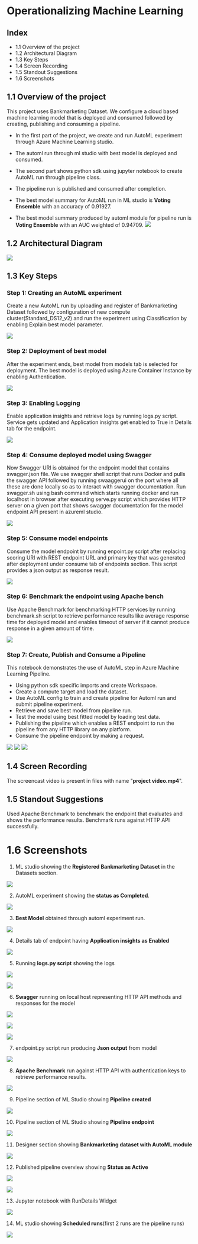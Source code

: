# Operationalizing Machine Learning

## Index
* 1.1 Overview of the project
* 1.2 Architectural Diagram
* 1.3 Key Steps
* 1.4 Screen Recording
* 1.5 Standout Suggestions
* 1.6 Screenshots

## 1.1 Overview of the project
This project uses Bankmarketing Dataset. We configure a cloud based machine learning model that is deployed and consumed followed by creating, publishing and consuming a pipeline.

* In the first part of the project, we create and run AutoML experiment through Azure Machine Learning studio.
* The automl run through ml studio with best model is deployed and consumed.
* The second part shows python sdk using jupyter notebook to create AutoML run through pipeline class.
* The pipeline run is published and consumed after completion.

* The best model summary for AutoML run in ML studio is **Voting Ensemble** with an accuracy of 0.91927.
* The best model summary produced by automl module for pipeline run is **Voting Ensemble** with an AUC weighted of 0.94709.
![](images/screenshot21.png)


## 1.2 Architectural Diagram
![](images/flowchart.png)

## 1.3 Key Steps

### Step 1: Creating an AutoML experiment
Create a new AutoML run by uploading and register of Bankmarketing Dataset followed by configuration of new compute cluster(Standard_DS12_v2) and run the experiment using Classification by enabling Explain best model parameter.

![](images/screenshot19.png)

### Step 2: Deployment of best model
After the experiment ends, best model from models tab is selected for deployment. The best model is deployed using Azure Container Instance by enabling Authentication.

![](images/screenshot3.png)

### Step 3: Enabling Logging
Enable application insights and retrieve logs by running logs.py script. Service gets updated and Application insights get enabled to True in Details tab for the endpoint.

![](images/screenshot4.png)

### Step 4: Consume deployed model using Swagger
Now Swagger URI is obtained for the endpoint model that contains swagger.json file. We use swagger shell script that runs Docker and pulls the swagger API followed by running swaaggerui on the port where all these are done locally so as to interact with swagger documentation. Run swagger.sh using bash command which starts running docker and run localhost in browser after executing serve.py script which provides HTTP server on a given port that shows swagger documentation for the model endpoint API present in azureml studio.

![](images/screenshot7.png)


### Step 5: Consume model endpoints
Consume the model endpoint by running enpoint.py script after replacing scoring URI with REST endpoint URL and primary key that was generated after deployment under consume tab of endpoints section. This script provides a json output as response result. 

![](images/screenshot20.png)


### Step 6: Benchmark the endpoint using Apache bench
Use Apache Benchmark for benchmarking HTTP services by running benchmark.sh script to retrieve performance results like average response time for deployed model and enables timeout of server if it cannot produce response in a given amount of time.

![](images/screenshot11.png)


### Step 7: Create, Publish and Consume a Pipeline
This notebook demonstrates the use of AutoML step in Azure Machine Learning Pipeline.
* Using python sdk specific imports and create Workspace.
* Create a compute target and load the dataset.
* Use AutoML config to train and create pipeline for Automl run and submit pipeline experiment.
* Retrieve and save best model from pipeline run.
* Test the model using best fitted model by loading test data.
* Publishing the pipeline which enables a REST endpoint to run the pipeline from any HTTP library on any platform.
* Consume the pipeline endpoint by making a request.

![](images/screenshot12.png)
![](images/screenshot13.png)
![](images/screenshot15.png)



## 1.4 Screen Recording
The screencast video is present in files with name "**project video.mp4**".

## 1.5 Standout Suggestions
Used Apache Benchmark to benchmark the endpoint that evaluates and shows the performance results. Benchmark runs against HTTP API successfully.



# 1.6 Screenshots

1. ML studio showing the **Registered Bankmarketing Dataset** in the Datasets section.

![](images/screenshot1.png)

2. AutoML experiment showing the **status as Completed**.

![](images/screenshot2.png)

3. **Best Model** obtained through automl experiment run.

![](images/screenshot3.png)

4. Details tab of endpoint having **Application insights as Enabled**

![](images/screenshot4.png)

5. Running **logs.py script** showing the logs 

![](images/screenshot5.png)

![](images/screenshot6.png)

6. **Swagger** running on local host representing HTTP API methods and responses for the model 

![](images/screenshot7.png)

![](images/screenshot8.png)

![](images/screenshot9.png)

7. endpoint.py script run producing **Json output** from model

![](images/screenshot10.png)

8. **Apache Benchmark** run against HTTP API with authentication keys to retrieve performance results.

![](images/screenshot11.png)

9. Pipeline section of ML Studio showing **Pipeline created**

![](images/screenshot12.png)

10. Pipeline section of ML Studio showing **Pipeline endpoint**

![](images/screenshot13.png)

11. Designer section showing **Bankmarketing dataset with AutoML module**

![](images/screenshot14.png)

12. Published pipeline overview showing **Status as Active**

![](images/screenshot15.png)

![](images/screenshot16.png)

13. Jupyter notebook with RunDetails Widget

![](images/screenshot17.png)

14. ML studio showing **Scheduled runs**(first 2 runs are the pipeline runs)

![](images/screenshot18.png)






